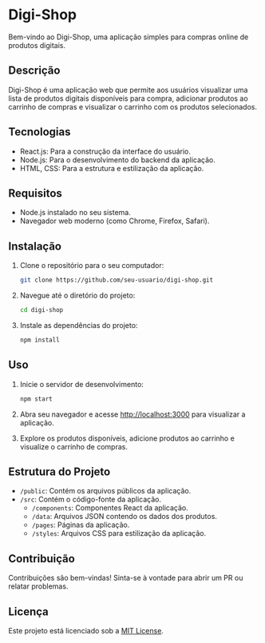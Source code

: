 # Digi-Shop

Bem-vindo ao Digi-Shop, uma aplicação simples para compras online de produtos digitais.

## Descrição

Digi-Shop é uma aplicação web que permite aos usuários visualizar uma lista de produtos digitais disponíveis para compra, adicionar produtos ao carrinho de compras e visualizar o carrinho com os produtos selecionados.

## Tecnologias

- React.js: Para a construção da interface do usuário.
- Node.js: Para o desenvolvimento do backend da aplicação.
- HTML, CSS: Para a estrutura e estilização da aplicação.

## Requisitos

- Node.js instalado no seu sistema.
- Navegador web moderno (como Chrome, Firefox, Safari).

## Instalação

1. Clone o repositório para o seu computador:

   ```bash
   git clone https://github.com/seu-usuario/digi-shop.git
   ```

2. Navegue até o diretório do projeto:

   ```bash
   cd digi-shop
   ```

3. Instale as dependências do projeto:

   ```bash
   npm install
   ```

## Uso

1. Inicie o servidor de desenvolvimento:

   ```bash
   npm start
   ```

2. Abra seu navegador e acesse [http://localhost:3000](http://localhost:3000) para visualizar a aplicação.

3. Explore os produtos disponíveis, adicione produtos ao carrinho e visualize o carrinho de compras.

## Estrutura do Projeto

- `/public`: Contém os arquivos públicos da aplicação.
- `/src`: Contém o código-fonte da aplicação.
  - `/components`: Componentes React da aplicação.
  - `/data`: Arquivos JSON contendo os dados dos produtos.
  - `/pages`: Páginas da aplicação.
  - `/styles`: Arquivos CSS para estilização da aplicação.

## Contribuição

Contribuições são bem-vindas! Sinta-se à vontade para abrir um PR ou relatar problemas.

## Licença

Este projeto está licenciado sob a [MIT License](LICENSE).
